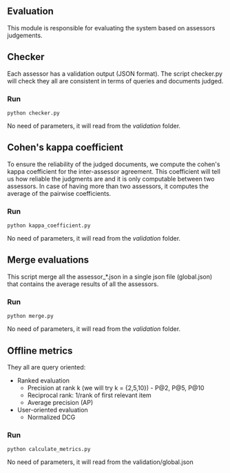 ## Evaluation
This module is responsible for evaluating the system based on assessors judgements.

## Checker
Each assessor has a validation output (JSON format). The script checker.py will check they all are consistent in terms of queries and documents judged.

### Run
~~~
python checker.py
~~~
No need of parameters, it will read from the _validation_ folder.

## Cohen's kappa coefficient
To ensure the reliability of the judged documents, we compute the cohen's kappa coefficient for the inter-assessor agreement. This coefficient will tell us how reliable the judgments are and it is only computable between two assessors. In case of having more than two assessors, it computes the average of the pairwise coefficients.

### Run
~~~
python kappa_coefficient.py
~~~
No need of parameters, it will read from the _validation_ folder.

## Merge evaluations
This script merge all the assessor_*.json in a single json file (global.json) that contains the average results of all the assessors.

### Run
~~~
python merge.py
~~~
No need of parameters, it will read from the _validation_ folder.


## Offline metrics
They all are query oriented:
- Ranked evaluation
    - Precision at rank k (we will try k = {2,5,10}) - P@2, P@5, P@10
    - Reciprocal rank: 1/rank of first relevant item
    - Average precision (AP)
- User-oriented evaluation
    - Normalized DCG

### Run
~~~
python calculate_metrics.py
~~~
No need of parameters, it will read from the validation/global.json
